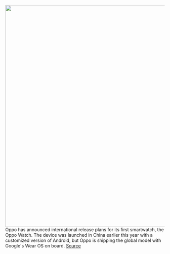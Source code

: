 <img src='https://cdn.vox-cdn.com/thumbor/ONwLkW0ZFMG6_lSsujeOtDoeURU=/0x0:2040x1360/1200x800/filters:focal(857x517:1183x843)/cdn.vox-cdn.com/uploads/chorus_image/image/67138424/DSCF7299.0.jpg' width='700px' /><br/>
Oppo has announced international release plans for its first smartwatch, the Oppo Watch. The device was launched in China earlier this year with a customized version of Android, but Oppo is shipping the global model with Google's Wear OS on board.
<a href='https://www.theverge.com/2020/7/31/21349246/oppo-watch-global-release-wear-os-india-uk-price-date'> Source <a/>